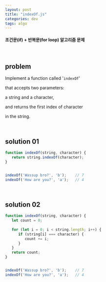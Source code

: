 ```yaml
---
layout: post
title: "indexOf.js"
categories: dev
tags: algo
---
```


#### 조건문(if) + 반복문(for loop) 알고리즘 문제

<br>

## problem

Implement a function called '`indexOf`'

that accepts two parameters:

a string and a character,

and returns the first index of character

in the string.

<br>

## solution 01

```javascript
function indexOf(string, character) {
   return string.indexOf(character);
}


indexOf('Wassup bro?', 'b');	// 7
indexOf('How are you?', 'a');	// 4
```

<br>

## solution 02

```javascript
function indexOf(string, character) {
   let count = 0;
   
   for (let i = 0; i < string.length; i++) {
      if (string[i] === character) {
         count += i;
      }
   }
   return count;
}


indexOf('Wassup bro?', 'b');	// 7
indexOf('How are you?', 'a');	// 4
```

